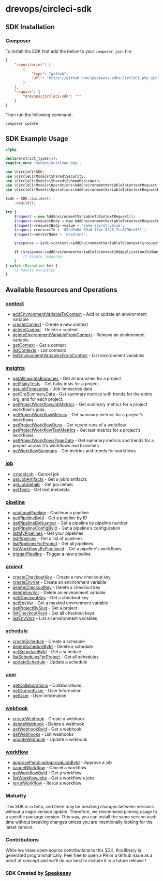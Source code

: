 # drevops/circleci-sdk

<!-- Start SDK Installation -->
## SDK Installation

### Composer

To install the SDK first add the below to your `composer.json` file:

```json
{
    "repositories": [
        {
            "type": "github",
            "url": "https://github.com/speakeasy-sdks/CircleCi-php.git"
        }
    ],
    "require": {
        "drevops/circleci-sdk": "*"
    }
}
```

Then run the following command:

```bash
composer update
```
<!-- End SDK Installation -->

## SDK Example Usage
<!-- Start SDK Example Usage -->
```php
<?php

declare(strict_types=1);
require_once 'vendor/autoload.php';

use \CircleCi\SDK;
use \CircleCi\Models\Shared\Security;
use \CircleCi\Models\Shared\SchemeBasicAuth;
use \CircleCi\Models\Operations\AddEnvironmentVariableToContextRequest;
use \CircleCi\Models\Operations\AddEnvironmentVariableToContextRequestBody;

$sdk = SDK::builder()
    ->build();

try {
    $request = new AddEnvironmentVariableToContextRequest();
    $request->requestBody = new AddEnvironmentVariableToContextRequestBody();
    $request->requestBody->value = 'some-secret-value';
    $request->contextId = '89bd9d8d-69a6-474e-8f46-7cc8796ed151';
    $request->envVarName = 'deserunt';

    $response = $sdk->context->addEnvironmentVariableToContext($request);

    if ($response->addEnvironmentVariableToContext200ApplicationJSONAnyOf !== null) {
        // handle response
    }
} catch (Exception $e) {
    // handle exception
}
```
<!-- End SDK Example Usage -->

<!-- Start SDK Available Operations -->
## Available Resources and Operations


### [context](docs/context/README.md)

* [addEnvironmentVariableToContext](docs/context/README.md#addenvironmentvariabletocontext) - Add or update an environment variable
* [createContext](docs/context/README.md#createcontext) - Create a new context
* [deleteContext](docs/context/README.md#deletecontext) - Delete a context
* [deleteEnvironmentVariableFromContext](docs/context/README.md#deleteenvironmentvariablefromcontext) - Remove an environment variable
* [getContext](docs/context/README.md#getcontext) - Get a context
* [listContexts](docs/context/README.md#listcontexts) - List contexts
* [listEnvironmentVariablesFromContext](docs/context/README.md#listenvironmentvariablesfromcontext) - List environment variables

### [insights](docs/insights/README.md)

* [getAllInsightsBranches](docs/insights/README.md#getallinsightsbranches) - Get all branches for a project
* [getFlakyTests](docs/insights/README.md#getflakytests) - Get flaky tests for a project
* [getJobTimeseries](docs/insights/README.md#getjobtimeseries) - Job timeseries data
* [getOrgSummaryData](docs/insights/README.md#getorgsummarydata) - Get summary metrics with trends for the entire org, and for each project.
* [getProjectWorkflowJobMetrics](docs/insights/README.md#getprojectworkflowjobmetrics) - Get summary metrics for a project workflow's jobs.
* [getProjectWorkflowMetrics](docs/insights/README.md#getprojectworkflowmetrics) - Get summary metrics for a project's workflows
* [getProjectWorkflowRuns](docs/insights/README.md#getprojectworkflowruns) - Get recent runs of a workflow
* [getProjectWorkflowTestMetrics](docs/insights/README.md#getprojectworkflowtestmetrics) - Get test metrics for a project's workflows
* [getProjectWorkflowsPageData](docs/insights/README.md#getprojectworkflowspagedata) - Get summary metrics and trends for a project across it's workflows and branches
* [getWorkflowSummary](docs/insights/README.md#getworkflowsummary) - Get metrics and trends for workflows

### [job](docs/job/README.md)

* [cancelJob](docs/job/README.md#canceljob) - Cancel job
* [getJobArtifacts](docs/job/README.md#getjobartifacts) - Get a job's artifacts
* [getJobDetails](docs/job/README.md#getjobdetails) - Get job details
* [getTests](docs/job/README.md#gettests) - Get test metadata

### [pipeline](docs/pipeline/README.md)

* [continuePipeline](docs/pipeline/README.md#continuepipeline) - Continue a pipeline
* [getPipelineById](docs/pipeline/README.md#getpipelinebyid) - Get a pipeline by ID
* [getPipelineByNumber](docs/pipeline/README.md#getpipelinebynumber) - Get a pipeline by pipeline number
* [getPipelineConfigById](docs/pipeline/README.md#getpipelineconfigbyid) - Get a pipeline's configuration
* [listMyPipelines](docs/pipeline/README.md#listmypipelines) - Get your pipelines
* [listPipelines](docs/pipeline/README.md#listpipelines) - Get a list of pipelines
* [listPipelinesForProject](docs/pipeline/README.md#listpipelinesforproject) - Get all pipelines
* [listWorkflowsByPipelineId](docs/pipeline/README.md#listworkflowsbypipelineid) - Get a pipeline's workflows
* [triggerPipeline](docs/pipeline/README.md#triggerpipeline) - Trigger a new pipeline

### [project](docs/project/README.md)

* [createCheckoutKey](docs/project/README.md#createcheckoutkey) - Create a new checkout key
* [createEnvVar](docs/project/README.md#createenvvar) - Create an environment variable
* [deleteCheckoutKey](docs/project/README.md#deletecheckoutkey) - Delete a checkout key
* [deleteEnvVar](docs/project/README.md#deleteenvvar) - Delete an environment variable
* [getCheckoutKey](docs/project/README.md#getcheckoutkey) - Get a checkout key
* [getEnvVar](docs/project/README.md#getenvvar) - Get a masked environment variable
* [getProjectBySlug](docs/project/README.md#getprojectbyslug) - Get a project
* [listCheckoutKeys](docs/project/README.md#listcheckoutkeys) - Get all checkout keys
* [listEnvVars](docs/project/README.md#listenvvars) - List all environment variables

### [schedule](docs/schedule/README.md)

* [createSchedule](docs/schedule/README.md#createschedule) - Create a schedule
* [deleteScheduleById](docs/schedule/README.md#deleteschedulebyid) - Delete a schedule
* [getScheduleById](docs/schedule/README.md#getschedulebyid) - Get a schedule
* [listSchedulesForProject](docs/schedule/README.md#listschedulesforproject) - Get all schedules
* [updateSchedule](docs/schedule/README.md#updateschedule) - Update a schedule

### [user](docs/user/README.md)

* [getCollaborations](docs/user/README.md#getcollaborations) - Collaborations
* [getCurrentUser](docs/user/README.md#getcurrentuser) - User Information
* [getUser](docs/user/README.md#getuser) - User Information

### [webhook](docs/webhook/README.md)

* [createWebhook](docs/webhook/README.md#createwebhook) - Create a webhook
* [deleteWebhook](docs/webhook/README.md#deletewebhook) - Delete a webhook
* [getWebhookById](docs/webhook/README.md#getwebhookbyid) - Get a webhook
* [getWebhooks](docs/webhook/README.md#getwebhooks) - List webhooks
* [updateWebhook](docs/webhook/README.md#updatewebhook) - Update a webhook

### [workflow](docs/workflow/README.md)

* [approvePendingApprovalJobById](docs/workflow/README.md#approvependingapprovaljobbyid) - Approve a job
* [cancelWorkflow](docs/workflow/README.md#cancelworkflow) - Cancel a workflow
* [getWorkflowById](docs/workflow/README.md#getworkflowbyid) - Get a workflow
* [listWorkflowJobs](docs/workflow/README.md#listworkflowjobs) - Get a workflow's jobs
* [rerunWorkflow](docs/workflow/README.md#rerunworkflow) - Rerun a workflow
<!-- End SDK Available Operations -->

### Maturity

This SDK is in beta, and there may be breaking changes between versions without a major version update. Therefore, we recommend pinning usage
to a specific package version. This way, you can install the same version each time without breaking changes unless you are intentionally
looking for the latest version.

### Contributions

While we value open-source contributions to this SDK, this library is generated programmatically.
Feel free to open a PR or a Github issue as a proof of concept and we'll do our best to include it in a future release !

### SDK Created by [Speakeasy](https://docs.speakeasyapi.dev/docs/using-speakeasy/client-sdks)
